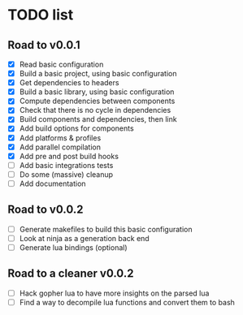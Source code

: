 # TODO list

## Road to v0.0.1
- [X] Read basic configuration
- [X] Build a basic project, using basic configuration
- [X] Get dependencies to headers
- [X] Build a basic library, using basic configuration
- [X] Compute dependencies between components
- [X] Check that there is no cycle in dependencies
- [X] Build components and dependencies, then link
- [X] Add build options for components
- [X] Add platforms & profiles
- [X] Add parallel compilation
- [X] Add pre and post build hooks
- [ ] Add basic integrations tests
- [ ] Do some (massive) cleanup
- [ ] Add documentation

## Road to v0.0.2
- [ ] Generate makefiles to build this basic configuration
- [ ] Look at ninja as a generation back end
- [ ] Generate lua bindings (optional)

## Road to a cleaner v0.0.2
- [ ] Hack gopher lua to have more insights on the parsed lua
- [ ] Find a way to decompile lua functions and convert them to bash
